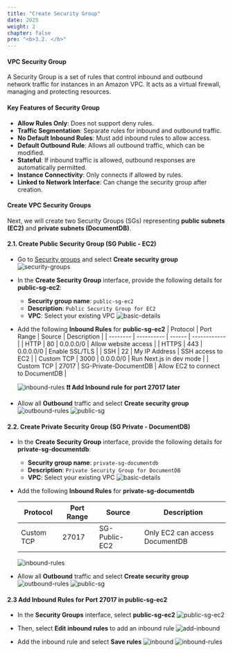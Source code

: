 ```yaml
---
title: "Create Security Group"
date: 2025
weight: 2
chapter: false
pre: "<b>3.2. </b>"
---
```


#### VPC Security Group

A Security Group is a set of rules that control inbound and outbound network traffic for instances in an Amazon VPC. It
acts as a virtual firewall, managing and protecting resources.

#### Key Features of Security Group

- **Allow Rules Only**: Does not support deny rules.
- **Traffic Segmentation**: Separate rules for inbound and outbound traffic.
- **No Default Inbound Rules**: Must add inbound rules to allow access.
- **Default Outbound Rule**: Allows all outbound traffic, which can be modified.
- **Stateful**: If inbound traffic is allowed, outbound responses are automatically permitted.
- **Instance Connectivity**: Only connects if allowed by rules.
- **Linked to Network Interface**: Can change the security group after creation.

#### Create VPC Security Groups

Next, we will create two Security Groups (SGs) representing **public subnets (EC2)** and **private subnets (DocumentDB)**.

#### 2.1. Create Public Security Group (SG Public - EC2)

- Go to [Security groups](https://ap-southeast-1.console.aws.amazon.com/vpcconsole/home?region=ap-southeast-1#SecurityGroups:) and select **Create security group**
  ![security-groups](/images/3-create-vpc-instance/3.2-create-vpc-sg/3.2.1.png)
- In the **Create Security Group** interface, provide the following details for **public-sg-ec2**:
  - **Security group name**: `public-sg-ec2`
  - **Description**: `Public Security Group for EC2`
  - **VPC**: Select your existing VPC
    ![basic-details](/images/3-create-vpc-instance/3.2-create-vpc-sg/3.2.2.png)
- Add the following **Inbound Rules** for **public-sg-ec2**
  | Protocol | Port Range | Source | Description |
  | -------- | ---------- | ------ | ------------ |
  | HTTP | 80 | 0.0.0.0/0 | Allow website access |
  | HTTPS | 443 | 0.0.0.0/0 | Enable SSL/TLS |
  | SSH | 22 | My IP Address | SSH access to EC2 |
  | Custom TCP | 3000 | 0.0.0.0/0 | Run Next.js in dev mode |
  | Custom TCP | 27017 | SG-Private-DocumentDB | Allow EC2 to connect to DocumentDB |

  ![inbound-rules](/images/3-create-vpc-instance/3.2-create-vpc-sg/3.2.3.png)
  **❗❗ Add Inbound rule for port 27017 later**

- Allow all **Outbound** traffic and select **Create security group**
  ![outbound-rules](/images/3-create-vpc-instance/3.2-create-vpc-sg/3.2.4.png)
  ![public-sg](/images/3-create-vpc-instance/3.2-create-vpc-sg/3.2.5.png)

#### 2.2. Create Private Security Group (SG Private - DocumentDB)

- In the **Create Security Group** interface, provide the following details for **private-sg-documentdb**:
  - **Security group name**: `private-sg-documentdb`
  - **Description**: `Private Security Group for DocumentDB`
  - **VPC**: Select your existing VPC
    ![basic-details](/images/3-create-vpc-instance/3.2-create-vpc-sg/3.2.6.png)
- Add the following **Inbound Rules** for **private-sg-documentdb**

  | Protocol   | Port Range | Source        | Description                    |
  | ---------- | ---------- | ------------- | ------------------------------ |
  | Custom TCP | 27017      | SG-Public-EC2 | Only EC2 can access DocumentDB |

  ![inbound-rules](/images/3-create-vpc-instance/3.2-create-vpc-sg/3.2.7.png)

- Allow all **Outbound** traffic and select **Create security group**
  ![outbound-rules](/images/3-create-vpc-instance/3.2-create-vpc-sg/3.2.4.png)
  ![public-sg](/images/3-create-vpc-instance/3.2-create-vpc-sg/3.2.8.png)

#### 2.3 Add **Inbound Rules** for Port 27017 in **public-sg-ec2**

- In the **Security Groups** interface, select **public-sg-ec2**
  ![public-sg-ec2](/images/3-create-vpc-instance/3.2-create-vpc-sg/3.2.9.png)

- Then, select **Edit inbound rules** to add an inbound rule
  ![add-inbound](/images/3-create-vpc-instance/3.2-create-vpc-sg/3.2.10.png)

- Add the inbound rule and select **Save rules**
  ![inbound](/images/3-create-vpc-instance/3.2-create-vpc-sg/3.2.11.png)
  ![inbound-rules](/images/3-create-vpc-instance/3.2-create-vpc-sg/3.2.12.png)
